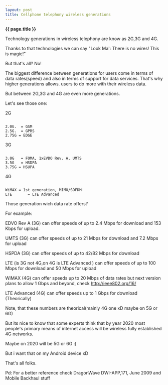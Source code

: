 ```yaml
---
layout: post
title: Cellphone telephony wireless generations
---
```


**{{ page.title }}** 

Technology generations in wireless telephony are know as 2G,3G and 4G.

Thanks to that technologies we can say "Look Ma': There is no wires!  This is magic!"

But that's all?  No!

The biggest difference between generations for users come in terms of data rates(speed) and also in terms of support for data services. That's why higher generations allows. users to do more with their wireless data.

But between 2G,3G and 4G are even more generations.

Let's see those one:

2G

<pre><code class="nohighlight">
2.0G.  = GSM
2.5G.  = GPRS
2.75G = EDGE
</code></pre>

3G
<pre><code class="nohighlight">
3.0G   = FOMA, 1xEVDO Rev. A, UMTS
3.5G   = HSDPA
3.75G = HSUPA
</code></pre>

4G
<pre><code class="nohighlight">
WiMAX = 1st generation, MIMO/SOFDM
LTE       = LTE Advanced
</code></pre>

Those generation wich data rate offers?

For example:

EDVO Rev A (3G) can offer speeds of up to 2.4 Mbps for download and 153 Kbps for upload.

UMTS (3G) can offer speeds of up to 21 Mbps for download and 7.2 Mbps for upload

HSPDA (3G) can offer speeds of up to 42/82 Mbps for download

LTE (is 3G not 4G,on 4G is LTE Advanced ) can offer speeds of up to 100 Mbps for download and 50 Mbps for upload

WiMAX (4G) can offer speeds up to 20 Mbps of data rates but next version plans to allow 1 Gbps and beyond, check http://ieee802.org/16/

LTE Advanced (4G) can offer speeds up to 1 Gbps for download (Theorically)

Note, that these numbers are theorical(mainly 4G one xD maybe on 5G or 6G)

But its nice to know that some experts think that by year 2020 most people's primary means of internet access will be wireless fully established 4G  networks.

Maybe on 2020 will be 5G or 6G :)

But i want that on my Android device xD

That's all folks.

Pd: For a better reference check DragonWave DWI-APP,171, June 2009 and Mobile Backhaul stuff
